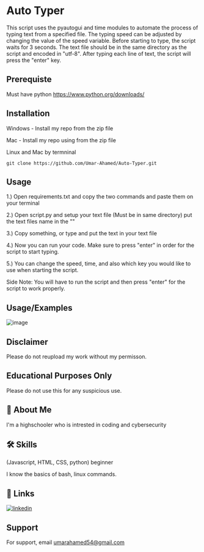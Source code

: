
# Auto Typer
This script uses the pyautogui and time modules to automate the process of typing text from a specified file. The typing speed can be adjusted by changing the value of the speed variable. Before starting to type, the script waits for 3 seconds. The text file should be in the same directory as the script and encoded in "utf-8". After typing each line of text, the script will press the "enter" key.

## Prerequiste
Must have python https://www.python.org/downloads/

## Installation
Windows - Install my repo from the zip file

Mac - Install my repo using from the zip file

Linux and Mac by termninal
```
git clone https://github.com/Umar-Ahamed/Auto-Typer.git
```
    
## Usage
1.) Open requirements.txt and copy the two commands and paste them on your terminal

2.) Open script.py and setup your text file (Must be in same directory) put the text files name in the ""

3.) Copy something, or type and put the text in your text file

4.) Now you can run your code. Make sure to press "enter" in order for the script to start typing.

5.) You can change the speed, time, and also which key you would like to use when starting the script.

Side Note: You will have to run the script and then press "enter" for the script to work properly.



## Usage/Examples
![image](https://user-images.githubusercontent.com/66582928/218377920-63dc6d0e-9d43-49de-a09b-2e61f052659b.png)

## Disclaimer
Please do not reupload my work without my permisson.

## Educational Purposes Only
Please do not use this for any suspicious use.

## 🚀 About Me
I'm a highschooler who is intrested in coding and cybersecurity



## 🛠 Skills
(Javascript, HTML, CSS, python) beginner

I know the basics of bash, linux commands.


## 🔗 Links

[![linkedin](https://img.shields.io/badge/linkedin-0A66C2?style=for-the-badge&logo=linkedin&logoColor=white)](https://www.linkedin.com/in/umar-ahamed-50a7b6211/)


## Support

For support, email umarahamed54@gmail.com

